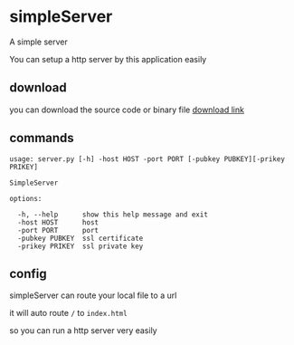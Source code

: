 # simpleServer
A simple server

You can setup a http server by this application easily
## download
you can download the source code or binary file
[download link](https://github.com/littleli233/simpleServer/releases)

## commands
```
usage: server.py [-h] -host HOST -port PORT [-pubkey PUBKEY][-prikey PRIKEY]

SimpleServer

options:

  -h, --help      show this help message and exit
  -host HOST      host
  -port PORT      port
  -pubkey PUBKEY  ssl certificate
  -prikey PRIKEY  ssl private key
  ```
  
 ## config
 simpleServer can route your local file to a url
 
 it will auto route `/` to `index.html`
 
 so you can run a http server very easily
